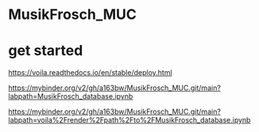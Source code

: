 # MusikFrosch_MUC

# get started

https://voila.readthedocs.io/en/stable/deploy.html


https://mybinder.org/v2/gh/a163bw/MusikFrosch_MUC.git/main?labpath=MusikFrosch_database.ipynb


https://mybinder.org/v2/gh/a163bw/MusikFrosch_MUC.git/main?labpath=voila%2Frender%2Fpath%2Fto%2FMusikFrosch_database.ipynb
